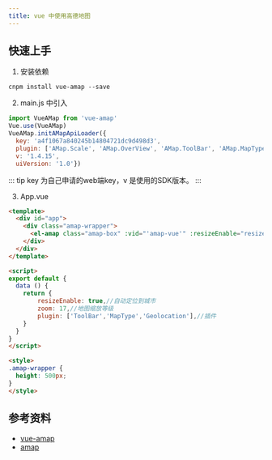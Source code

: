 ```yaml
---
title: vue 中使用高德地图
---
```


## 快速上手

1. 安装依赖

```
cnpm install vue-amap --save
```

2. main.js 中引入

```js
import VueAMap from 'vue-amap'
Vue.use(VueAMap)
VueAMap.initAMapApiLoader({
  key: 'a4f1067a840245b14804721dc9d498d3',
  plugin: ['AMap.Scale', 'AMap.OverView', 'AMap.ToolBar', 'AMap.MapType', 'AMap.PlaceSearch', 'AMap.Geolocation', 'AMap.Geocoder'],
  v: '1.4.15',
  uiVersion: '1.0'})
```
::: tip
key 为自己申请的web端key，v 是使用的SDK版本。
:::

3. App.vue

```html
<template>
  <div id="app">
    <div class="amap-wrapper">
      <el-amap class="amap-box" :vid="'amap-vue'" :resizeEnable="resizeEnable" :zoom="zoom" :plugin="plugin"></el-amap>
    </div>
  </div>
</template>

<script>
export default {
  data () {
    return {
        resizeEnable: true,//自动定位到城市
        zoom: 17,//地图缩放等级
        plugin: ['ToolBar','MapType','Geolocation'],//插件  
    }
  }
}
</script>

<style>
.amap-wrapper {
  height: 500px;
}
</style>
```

## 参考资料
- [vue-amap](https://elemefe.github.io/vue-amap/#/zh-cn/introduction/install)
- [amap](https://lbs.amap.com/api/javascript-api/guide/abc/quickstart)
